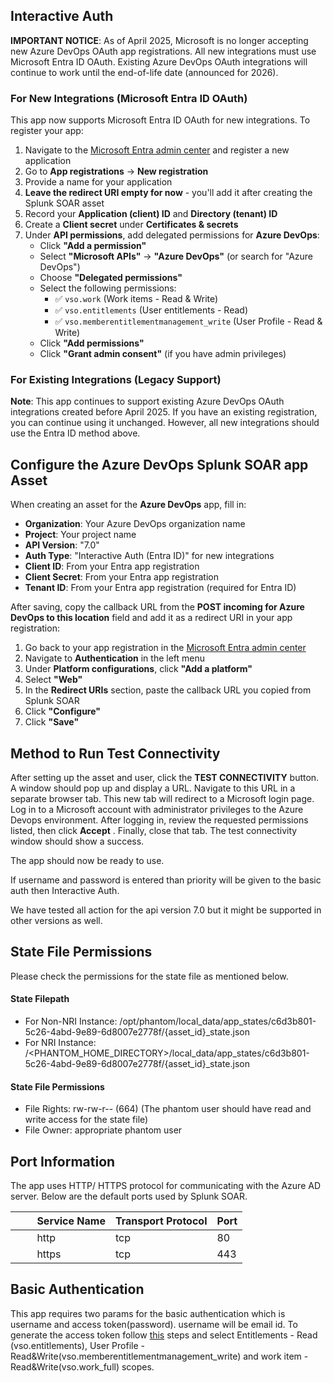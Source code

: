 ## Interactive Auth

**IMPORTANT NOTICE**: As of April 2025, Microsoft is no longer accepting new Azure DevOps OAuth app registrations. All new integrations must use Microsoft Entra ID OAuth. Existing Azure DevOps OAuth integrations will continue to work until the end-of-life date (announced for 2026).

### For New Integrations (Microsoft Entra ID OAuth)

This app now supports Microsoft Entra ID OAuth for new integrations. To register your app:

1. Navigate to the [Microsoft Entra admin center](https://entra.microsoft.com) and register a new application
1. Go to **App registrations** -> **New registration**
1. Provide a name for your application
1. **Leave the redirect URI empty for now** - you'll add it after creating the Splunk SOAR asset
1. Record your **Application (client) ID** and **Directory (tenant) ID**
1. Create a **Client secret** under **Certificates & secrets**
1. Under **API permissions**, add delegated permissions for **Azure DevOps**:
   - Click **"Add a permission"**
   - Select **"Microsoft APIs"** → **"Azure DevOps"** (or search for "Azure DevOps")
   - Choose **"Delegated permissions"**
   - Select the following permissions:
     - ✅ `vso.work` (Work items - Read & Write)
     - ✅ `vso.entitlements` (User entitlements - Read)
     - ✅ `vso.memberentitlementmanagement_write` (User Profile - Read & Write)
   - Click **"Add permissions"**
   - Click **"Grant admin consent"** (if you have admin privileges)

### For Existing Integrations (Legacy Support)

**Note**: This app continues to support existing Azure DevOps OAuth integrations created before April 2025. If you have an existing registration, you can continue using it unchanged. However, all new integrations should use the Entra ID method above.

## Configure the Azure DevOps Splunk SOAR app Asset

When creating an asset for the **Azure DevOps** app, fill in:

- **Organization**: Your Azure DevOps organization name
- **Project**: Your project name
- **API Version**: "7.0"
- **Auth Type**: "Interactive Auth (Entra ID)" for new integrations
- **Client ID**: From your Entra app registration
- **Client Secret**: From your Entra app registration
- **Tenant ID**: From your Entra app registration (required for Entra ID)

After saving, copy the callback URL from the **POST incoming for Azure DevOps to this location** field and add it as a redirect URI in your app registration:

1. Go back to your app registration in the [Microsoft Entra admin center](https://entra.microsoft.com)
1. Navigate to **Authentication** in the left menu
1. Under **Platform configurations**, click **"Add a platform"**
1. Select **"Web"**
1. In the **Redirect URIs** section, paste the callback URL you copied from Splunk SOAR
1. Click **"Configure"**
1. Click **"Save"**

## Method to Run Test Connectivity

After setting up the asset and user, click the **TEST CONNECTIVITY** button. A window should pop
up and display a URL. Navigate to this URL in a separate browser tab. This new tab will redirect
to a Microsoft login page. Log in to a Microsoft account with administrator privileges to the
Azure Devops environment. After logging in, review the requested permissions listed, then click
**Accept** . Finally, close that tab. The test connectivity window should show a success.

The app should now be ready to use.

If username and password is entered than priority will be given to the basic auth then
Interactive Auth.

We have tested all action for the api version 7.0 but it might be supported in other versions as
well.

## State File Permissions

Please check the permissions for the state file as mentioned below.

#### State Filepath

- For Non-NRI Instance:
  /opt/phantom/local_data/app_states/c6d3b801-5c26-4abd-9e89-6d8007e2778f/{asset_id}\_state.json
- For NRI Instance:
  /\<PHANTOM_HOME_DIRECTORY>/local_data/app_states/c6d3b801-5c26-4abd-9e89-6d8007e2778f/{asset_id}\_state.json

#### State File Permissions

- File Rights: rw-rw-r-- (664) (The phantom user should have read and write access for the
  state file)
- File Owner: appropriate phantom user

## Port Information

The app uses HTTP/ HTTPS protocol for communicating with the Azure AD server. Below are the
default ports used by Splunk SOAR.

|         Service Name | Transport Protocol | Port |
|----------------------|--------------------|------|
|         http | tcp | 80 |
|         https | tcp | 443 |

## Basic Authentication

This app requires two params for the basic authentication which is username and access
token(password). username will be email id. To generate the access token follow
[this](https://learn.microsoft.com/en-us/azure/devops/organizations/accounts/use-personal-access-tokens-to-authenticate?view=azure-devops&tabs=Windows#create-a-pat)
steps and select Entitlements - Read (vso.entitlements), User Profile -
Read&Write(vso.memberentitlementmanagement_write) and work item - Read&Write(vso.work_full)
scopes.
